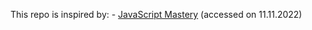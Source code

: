 This repo is inspired by:
    - [JavaScript Mastery](https://www.youtube.com/watch?v=VsUzmlZfYNg&t=1127s) (accessed on 11.11.2022)